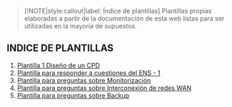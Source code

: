 > [!NOTE|style:callout|label: Índice de plantillas]
> Plantillas propias elaboradas a partir de la documentación de esta web
> listas para ser utilizadas en la mayoría de supuestos.

## INDICE DE PLANTILLAS  <!-- {docsify-ignore} -->

1. [Plantilla 1 Diseño de un CPD](/plantillas/diseno-cpd.md)
2. [Plantilla para responder a cuestiones del ENS - 1](/plantillas/ens-1.md)
3. [Plantilla para preguntas sobre Monitorización](/plantillas/monitorizacion.md)
4. [Plantilla para preguntas sobre Interconexión de redes WAN](/plantillas/interconexion-wan.md)
5. [Plantilla para preguntas sobre Backup](/plantillas/backup.md)